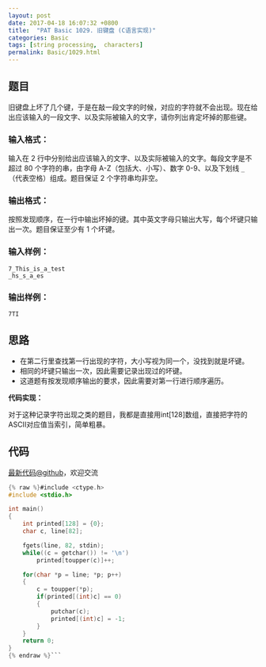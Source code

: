 ```yaml
---
layout: post
date: 2017-04-18 16:07:32 +0800
title:  "PAT Basic 1029. 旧键盘 (C语言实现)"
categories: Basic
tags: [string processing,  characters]
permalink: Basic/1029.html
---
```


## 题目

旧键盘上坏了几个键，于是在敲一段文字的时候，对应的字符就不会出现。现在给出应该输入的一段文字、以及实际被输入的文字，请你列出肯定坏掉的那些键。

### 输入格式：

输入在 2 行中分别给出应该输入的文字、以及实际被输入的文字。每段文字是不超过 80 个字符的串，由字母 A-Z（包括大、小写）、数字 0-9、以及下划线
`_`（代表空格）组成。题目保证 2 个字符串均非空。

### 输出格式：

按照发现顺序，在一行中输出坏掉的键。其中英文字母只输出大写，每个坏键只输出一次。题目保证至少有 1 个坏键。

### 输入样例：

    
    
    7_This_is_a_test
    _hs_s_a_es
    

### 输出样例：

    
    
    7TI
    



## 思路


- 在第二行里查找第一行出现的字符，大小写视为同一个，没找到就是坏键。
- 相同的坏键只输出一次，因此需要记录出现过的坏键。
- 这道题有按发现顺序输出的要求，因此需要对第一行进行顺序遍历。

**代码实现：**

对于这种记录字符出现之类的题目，我都是直接用int[128]数组，直接把字符的ASCII对应值当索引，简单粗暴。

## 代码

[最新代码@github](https://github.com/OliverLew/PAT/blob/master/PATBasic/1029.c)，欢迎交流
```c
{% raw %}#include <ctype.h>
#include <stdio.h>

int main()
{
    int printed[128] = {0};
    char c, line[82];

    fgets(line, 82, stdin);
    while((c = getchar()) != '\n')
        printed[toupper(c)]++;

    for(char *p = line; *p; p++)
    {
        c = toupper(*p);
        if(printed[(int)c] == 0)
        {
            putchar(c);
            printed[(int)c] = -1;
        }
    }
    return 0;
}
{% endraw %}```